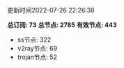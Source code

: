 更新时间2022-07-26 22:26:38

**总订阅: 73**
**总节点: 2785**
**有效节点: 443**
- ss节点: 322
- v2ray节点: 69
- trojan节点: 52

